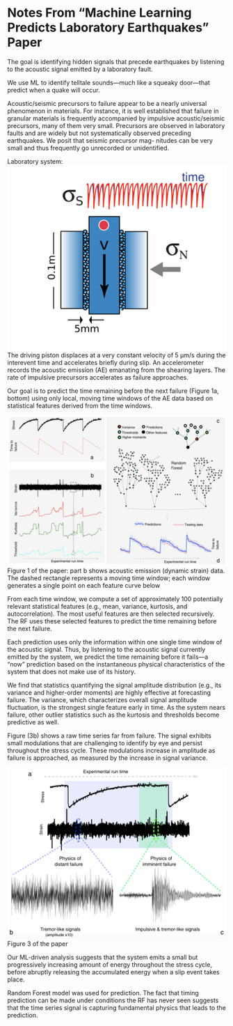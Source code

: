 # Notes From “Machine Learning Predicts Laboratory Earthquakes” Paper

The goal is identifying hidden signals that precede earthquakes by listening to the acoustic signal emitted by a laboratory fault.

We use ML to identify telltale sounds—much like a squeaky door—that predict when a quake will occur.

Acoustic/seismic precursors to failure appear to be a nearly universal phenomenon in materials. For instance, it is well established that failure in granular materials is frequently accompanied by impulsive acoustic/seismic precursors, many of them very small. Precursors are observed in laboratory faults and are widely but not systematically observed preceding earthquakes. We posit that seismic precursor mag- nitudes can be very small and thus frequently go unrecorded or unidentified.

Laboratory system:
![](images/earq1.png)
The driving piston displaces at a very constant velocity of 5 μm/s during the interevent time and accelerates briefly during slip. An accelerometer records the acoustic emission (AE) emanating from the shearing layers.
The rate of impulsive precursors accelerates as failure approaches.

Our goal is to predict the time remaining before the next failure (Figure 1a, bottom) using only local, moving time windows of the AE data based on statistical features derived from the time windows.

![](images/earq2.png)Figure 1 of the paper: part b shows acoustic emission (dynamic strain) data. The dashed rectangle represents a moving time window; each window generates a single point on each feature curve below

From each time window, we compute a set of approximately 100 potentially relevant statistical features (e.g., mean, variance, kurtosis, and autocorrelation). The most useful features are then selected recursively. The RF uses these selected features to predict the time remaining before the next failure.

Each prediction uses only the information within one single time window of the acoustic signal. Thus, by listening to the acoustic signal currently emitted by the system, we predict the time remaining before it fails—a “now” prediction based on the instantaneous physical characteristics of the system that does not make use of its history. 

We find that statistics quantifying the signal amplitude distribution (e.g., its variance and higher-order moments) are highly effective at forecasting failure. The variance, which characterizes overall signal amplitude fluctuation, is the strongest single feature early in time. As the system nears failure, other outlier statistics such as the kurtosis and thresholds become predictive as well.

Figure (3b) shows a raw time series far from failure. The signal exhibits small modulations that are challenging to identify by eye and persist throughout the stress cycle. These modulations increase in amplitude as failure is approached, as measured by the increase in signal variance.

![](images/earq3.png)Figure 3 of the paper

Our ML-driven analysis suggests that the system emits a small but progressively increasing amount of energy throughout the stress cycle, before abruptly releasing the accumulated energy when a slip event takes place.

Random Forest model was used for prediction. 
The fact that timing prediction can be made under conditions the RF has never seen suggests that the time series signal is capturing fundamental physics that leads to the prediction.
